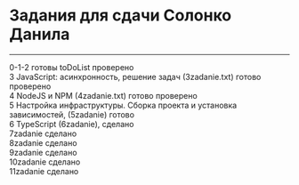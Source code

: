 # Задания для сдачи Солонко Данила
---
0-1-2 готовы  toDoList    проверено </br>
3 JavaScript: асинхронность, решение задач (3zadanie.txt)  готово проверено </br>
4 NodeJS и NPM (4zadanie.txt) готово проверено  </br>
5 Настройка инфраструктуры. Сборка проекта и установка зависимостей,  (5zadanie) готово</br>
6 TypeScript (6zadanie), сделано </br>
7zadanie сделано</br>
8zadanie сделано </br>
9zadanie сделано </br>
10zadanie сделано </br>
11zadanie сделано </br>
